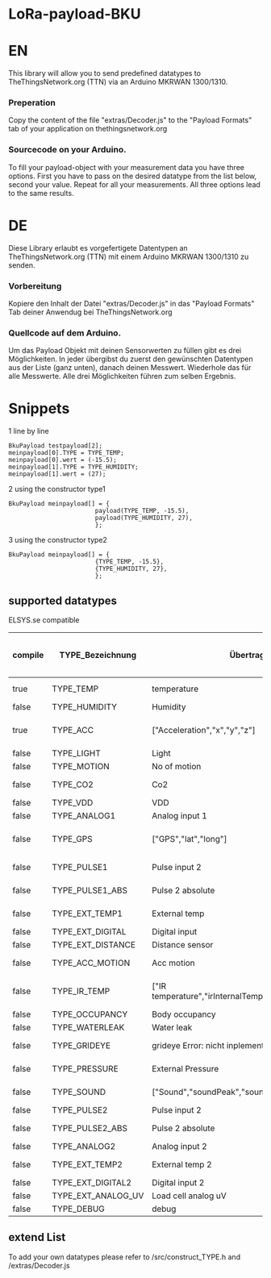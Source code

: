 # LoRa-payload-BKU
# EN
This library will allow you to send predefined datatypes to TheThingsNetwork.org (TTN) via an Arduino MKRWAN 1300/1310.

### Preperation
Copy the content of the file "extras/Decoder.js" to the "Payload Formats" tab of your application on thethingsnetwork.org
### Sourcecode on your Arduino.
To fill your payload-object with your measurement data you have three options.
First you have to pass on the desired datatype from the list below, second your value. Repeat for all your measurements.
All three options lead to the same results.

# DE
Diese Library erlaubt es vorgefertigete Datentypen an TheThingsNetwork.org (TTN) mit einem Arduino MKRWAN 1300/1310 zu senden.
### Vorbereitung
Kopiere den Inhalt der Datei "extras/Decoder.js" in das "Payload Formats" Tab deiner Anwendug bei TheThingsNetwork.org
### Quellcode auf dem Arduino.
Um das Payload Objekt mit deinen Sensorwerten zu füllen gibt es drei Möglichkeiten.
In jeder übergibst du zuerst den gewünschten Datentypen aus der Liste (ganz unten), danach deinen Messwert. Wiederhole das für alle Messwerte.
Alle drei Möglichkeiten führen zum selben Ergebnis.

# Snippets

1 line by line
```
BkuPayload testpayload[2];
meinpayload[0].TYPE = TYPE_TEMP;
meinpayload[0].wert = (-15.5);
meinpayload[1].TYPE = TYPE_HUMIDITY;
meinpayload[1].wert = (27);
```
2 using the constructor type1
```
BkuPayload meinpayload[] = {
                        payload(TYPE_TEMP, -15.5),
                        payload(TYPE_HUMIDITY, 27),
                        };
```
3 using the constructor type2
```
BkuPayload meinpayload[] = {
                        {TYPE_TEMP, -15.5},
                        {TYPE_HUMIDITY, 27},
                        };
```
## supported datatypes
ELSYS.se compatible
<!--TYPE_TEMP           = 0x01;  //temperature;         2 bytes;    1 decimal place;    -3276.8°C->3276.7°C;-->
| compile | TYPE_Bezeichnung | Übertragungs einheit | Übertragungs min -> Übertragungs max    | beschreibung |
| --- | --- | --- | --- | --- |
| true | TYPE_TEMP | temperature | -3276.8°C->3276.7°C |  |
| false | TYPE_HUMIDITY | Humidity | 0%->100% |  |
| true | TYPE_ACC | ["Acceleration","x","y","z"] | X,Y,Z -128->127 +/-63 1G |  |
| false | TYPE_LIGHT | Light | 0->65535 Lux |  |
| false | TYPE_MOTION | No of motion | 0->255 |  |
| false | TYPE_CO2 | Co2 | 0->65535 ppm |  |
| false | TYPE_VDD | VDD | 0->65535 mV |  |
| false | TYPE_ANALOG1 | Analog input 1 | 0->65535 mV |  |
| false | TYPE_GPS | ["GPS","lat","long"] |  | 3 bytes lat 3 bytes long binary |
| false | TYPE_PULSE1 | Pulse input 2 | 0->0xFFFF | relative pulse count |
| false | TYPE_PULSE1_ABS | Pulse 2 absolute | no 0->0xFFFFFFFF |  |
| false | TYPE_EXT_TEMP1 | External temp | -3276.5C->3276.5°C |  |
| false | TYPE_EXT_DIGITAL | Digital input |  | value 1 or 0 |
| false | TYPE_EXT_DISTANCE | Distance sensor |  | distance in mm |
| false | TYPE_ACC_MOTION | Acc motion |  | number of vibration/motion |
| false | TYPE_IR_TEMP | ["IR temperature","irInternalTemperature","irExternalTemperature"] | -3276.5C->3276.5°C  | 2bytes internal temp 2bytes external temp |
| false | TYPE_OCCUPANCY | Body occupancy | data |  |
| false | TYPE_WATERLEAK | Water leak | 0-255   data |  |
| false | TYPE_GRIDEYE | grideye Error: nicht inplementiert |  | nicht inplementiert |
| false | TYPE_PRESSURE | External Pressure |  | pressure data (hPa) |
| false | TYPE_SOUND | ["Sound","soundPeak","soundAvg"] |  | sound data (peak/avg) |
| false | TYPE_PULSE2 | Pulse input 2 | 0->0xFFFF |  |
| false | TYPE_PULSE2_ABS | Pulse 2 absolute | no 0->0xFFFFFFFF |  |
| false | TYPE_ANALOG2 | Analog input 2 | 0->65535 mV | voltage in mV |
| false | TYPE_EXT_TEMP2 | External temp 2 | -3276.5C->3276.5°C |  |
| false | TYPE_EXT_DIGITAL2 | Digital input 2 |  | value 1 or 0  |
| false | TYPE_EXT_ANALOG_UV | Load cell analog uV |  | signed int (uV) |
| false | TYPE_DEBUG | debug |  | debug |

## extend List
To add your own datatypes please refer to /src/construct_TYPE.h and /extras/Decoder.js
